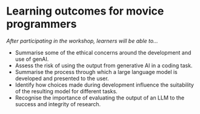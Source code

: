 # Learning outcomes for movice programmers
_After participating in the workshop, learners will be able to…_

* Summarise some of the ethical concerns around the development and use of genAI.
* Assess the risk of using the output from generative AI in a coding task.
* Summarise the process through which a large language model is developed and presented to the user.
* Identify how choices made during development influence the suitability of the resulting model for different tasks.
* Recognise the importance of evaluating the output of an LLM to the success and integrity of research.
